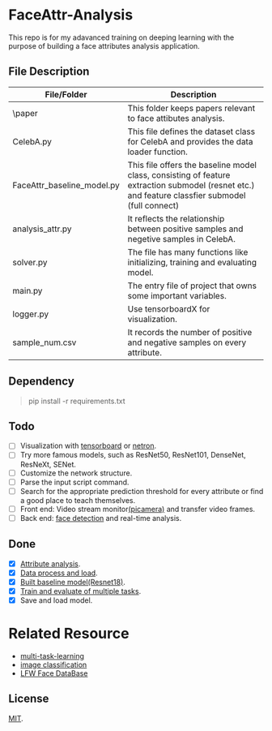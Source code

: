 # FaceAttr-Analysis
This repo is for my adavanced training on deeping learning with the purpose of building a face attributes analysis application.

## File Description

| File/Folder | Description |
| ----------- | ----------- |
| \paper | This folder keeps papers relevant to face attibutes analysis.|
| CelebA.py | This file defines the dataset class for CelebA and provides the data loader function. |
| FaceAttr_baseline_model.py | This file offers the baseline model class, consisting of feature extraction submodel (resnet etc.) and feature classfier submodel (full connect)|
|analysis_attr.py | It reflects the relationship between positive samples and negetive samples in CelebA.|
|solver.py|The file has many functions like initializing, training and evaluating model.|
|main.py| The entry file of project that owns some important variables.|
| logger.py | Use tensorboardX for visualization. |
| sample_num.csv | It records the number of positive and negative samples on every attribute.|

## Dependency
> pip install -r requirements.txt 

## Todo
- [ ] Visualization with [tensorboard](https://github.com/lanpa/tensorboardX) or [netron](https://github.com/lutzroeder/netron). 
- [ ] Try more famous models, such as ResNet50, ResNet101, DenseNet, ResNeXt, SENet.
- [ ] Customize the network structure.
- [ ] Parse the input script command. 
- [ ] Search for the appropriate prediction threshold for every attribute or find a good place to teach themselves.
- [ ] Front end: Video stream monitor[(picamera)](https://github.com/waveform80/picamera) and transfer video frames.
- [ ] Back end: [face detection](https://github.com/ageitgey/face_recognition) and real-time analysis. 

## Done
- [x] [Attribute analysis](https://github.com/JoshuaQYH/FaceAttr-Analysis/blob/master/analysis_attr.py).
- [x] [Data process and load](https://github.com/JoshuaQYH/FaceAttr-Analysis/blob/master/CelebA.py).
- [x] [Built baseline model(Resnet18)](https://github.com/JoshuaQYH/FaceAttr-Analysis/blob/master/FaceAttr_baseline_model.py).
- [x] [Train and evaluate of multiple tasks](https://github.com/JoshuaQYH/FaceAttr-Analysis/blob/master/solver.py). 
- [x] Save and load model.

# Related Resource
* [multi-task-learning](https://paperswithcode.com/task/multi-task-learning)
* [image classification](https://paperswithcode.com/task/image-classification)
* [LFW Face DataBase](http://vis-www.cs.umass.edu/lfw/) 

## License
[MIT](https://github.com/JoshuaQYH/FaceAttr-Analysis/blob/master/LICENSE).
